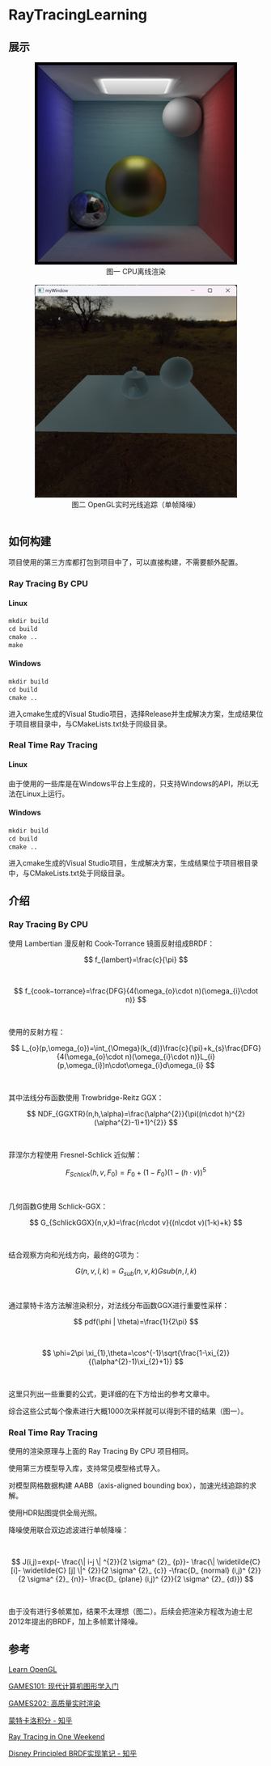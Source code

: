 # RayTracingLearning

## 展示

<div align="center">
<img src=".\Image\RayTracingByCPUResult.png" alt="RayTracingByCPUResult" width="400"/>
</div>

<div align="center">图一  CPU离线渲染</div>

<br>

<div align="center">
<img src=".\Image\RealTimeRayTracingResult.png" alt="RealTimeRayTracingResult" width="400"/>
</div>

<div align="center">图二  OpenGL实时光线追踪（单帧降噪）</div>

<br>
  
## 如何构建

项目使用的第三方库都打包到项目中了，可以直接构建，不需要额外配置。

### Ray Tracing By CPU

#### Linux

```
mkdir build
cd build
cmake ..
make
```

#### Windows

```
mkdir build
cd build
cmake ..
```

进入cmake生成的Visual Studio项目，选择Release并生成解决方案，生成结果位于项目根目录中，与CMakeLists.txt处于同级目录。



### Real Time Ray Tracing

#### Linux

由于使用的一些库是在Windows平台上生成的，只支持Windows的API，所以无法在Linux上运行。

#### Windows

```
mkdir build
cd build
cmake ..
```

进入cmake生成的Visual Studio项目，生成解决方案，生成结果位于项目根目录中，与CMakeLists.txt处于同级目录。



## 介绍

### Ray Tracing By CPU

使用 Lambertian 漫反射和 Cook-Torrance 镜面反射组成BRDF：

$$
f_{lambert}=\frac{c}{\pi}
$$

<br>

$$
f_{cook−torrance}=\frac{DFG}{4(\omega_{o}\cdot n)(\omega_{i}\cdot n)}
$$

<br>

使用的反射方程：

$$
L_{o}(p,\omega_{o})=\int_{\Omega}(k_{d})\frac{c}{\pi}+k_{s}\frac{DFG}{4(\omega_{o}\cdot n)(\omega_{i}\cdot n)}L_{i}(p,\omega_{i})n\cdot\omega_{i}d\omega_{i}
$$

<br>

其中法线分布函数使用 Trowbridge-Reitz GGX：

$$
NDF_{GGXTR}(n,h,\alpha)=\frac{\alpha^{2}}{\pi((n\cdot h)^{2}(\alpha^{2}-1)+1)^{2}}
$$

<br>

菲涅尔方程使用 Fresnel-Schlick 近似解：

$$
F_{Schlick}(h,v,F_{0})=F_{0}+(1-F_{0})(1-(h\cdot v))^{5}
$$

<br>

几何函数G使用 Schlick-GGX：

$$
G_{SchlickGGX}(n,v,k)=\frac{n\cdot v}{(n\cdot v)(1-k)+k}
$$

<br>

结合观察方向和光线方向，最终的G项为：

$$
G(n,v,l,k)=G_{sub}(n,v,k)G{sub}(n,l,k)
$$

<br>

通过蒙特卡洛方法解渲染积分，对法线分布函数GGX进行重要性采样：

$$
pdf(\phi | \theta)=\frac{1}{2\pi}
$$

<br>

$$
\phi=2\pi \xi_{1},\theta=\cos^{-1}\sqrt{\frac{1-\xi_{2}}{(\alpha^{2}-1)\xi_{2}+1}}
$$

<br>

这里只列出一些重要的公式，更详细的在下方给出的参考文章中。

综合这些公式每个像素进行大概1000次采样就可以得到不错的结果（图一）。



### Real Time Ray Tracing

使用的渲染原理与上面的 Ray Tracing By CPU 项目相同。

使用第三方模型导入库，支持常见模型格式导入。

对模型网格数据构建 AABB（axis-aligned bounding box），加速光线追踪的求解。

使用HDR贴图提供全局光照。

降噪使用联合双边滤波进行单帧降噪：

<br>

$$
J(i,j)=exp(- \frac{\| i-j \| ^{2}}{2 \sigma^ {2}_ {p}}- \frac{\| \widetilde{C} [i]- \widetilde{C} [j] \|^ {2}}{2 \sigma^ {2}_ {c}} -\frac{D_ {normal} (i,j)^ {2}}{2 \sigma^ {2}_ {n}}- \frac{D_ {plane} (i,j)^ {2}}{2 \sigma^ {2}_ {d}})
$$

<br>

由于没有进行多帧累加，结果不太理想（图二）。后续会把渲染方程改为迪士尼2012年提出的BRDF，加上多帧累计降噪。



## 参考

[Learn OpenGL](https://learnopengl.com/)

[GAMES101: 现代计算机图形学入门](https://sites.cs.ucsb.edu/~lingqi/teaching/games101.html)

[GAMES202: 高质量实时渲染 ](https://sites.cs.ucsb.edu/~lingqi/teaching/games202.html)

[蒙特卡洛积分 - 知乎](https://zhuanlan.zhihu.com/p/146144853)

[Ray Tracing in One Weekend](https://raytracing.github.io/books/RayTracingInOneWeekend.html)

[Disney Principled BRDF实现笔记 - 知乎 ](https://zhuanlan.zhihu.com/p/57771965)
